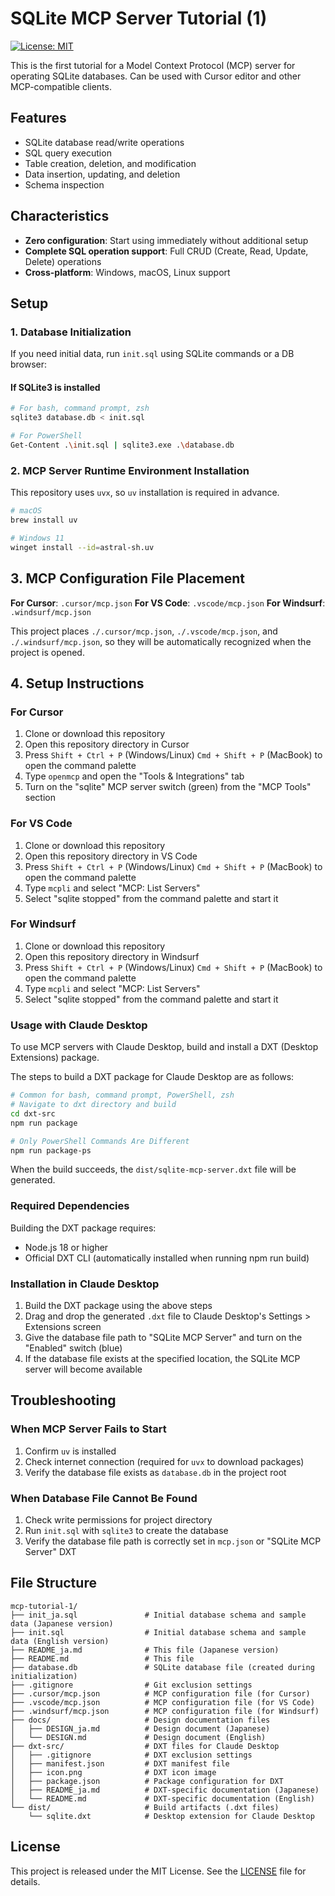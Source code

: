 # SQLite MCP Server Tutorial (1)

[![License: MIT](https://img.shields.io/badge/License-MIT-yellow.svg)](https://opensource.org/licenses/MIT)

This is the first tutorial for a Model Context Protocol (MCP) server for operating SQLite databases. Can be used with Cursor editor and other MCP-compatible clients.

## Features

- SQLite database read/write operations
- SQL query execution
- Table creation, deletion, and modification
- Data insertion, updating, and deletion
- Schema inspection

## Characteristics

- **Zero configuration**: Start using immediately without additional setup
- **Complete SQL operation support**: Full CRUD (Create, Read, Update, Delete) operations
- **Cross-platform**: Windows, macOS, Linux support

## Setup

### 1. Database Initialization

If you need initial data, run `init.sql` using SQLite commands or a DB browser:

#### If SQLite3 is installed

```sh
# For bash, command prompt, zsh
sqlite3 database.db < init.sql

# For PowerShell
Get-Content .\init.sql | sqlite3.exe .\database.db
```

### 2. MCP Server Runtime Environment Installation

This repository uses `uvx`, so `uv` installation is required in advance.

```sh
# macOS
brew install uv

# Windows 11
winget install --id=astral-sh.uv
```

## 3. MCP Configuration File Placement

**For Cursor**: `.cursor/mcp.json`
**For VS Code**: `.vscode/mcp.json`
**For Windsurf**: `.windsurf/mcp.json`

This project places `./.cursor/mcp.json`, `./.vscode/mcp.json`, and `./.windsurf/mcp.json`,
so they will be automatically recognized when the project is opened.

## 4. Setup Instructions

### For Cursor

1. Clone or download this repository
2. Open this repository directory in Cursor
3. Press `Shift + Ctrl + P` (Windows/Linux) `Cmd + Shift + P` (MacBook) to
   open the command palette
4. Type `openmcp` and open the "Tools & Integrations" tab
5. Turn on the "sqlite" MCP server switch (green) from the "MCP Tools" section

### For VS Code

1. Clone or download this repository
2. Open this repository directory in VS Code
3. Press `Shift + Ctrl + P` (Windows/Linux) `Cmd + Shift + P` (MacBook) to
   open the command palette
4. Type `mcpli` and select "MCP: List Servers"
5. Select "sqlite stopped" from the command palette and start it

### For Windsurf

1. Clone or download this repository
2. Open this repository directory in Windsurf
3. Press `Shift + Ctrl + P` (Windows/Linux) `Cmd + Shift + P` (MacBook) to
   open the command palette
4. Type `mcpli` and select "MCP: List Servers"
5. Select "sqlite stopped" from the command palette and start it

### Usage with Claude Desktop

To use MCP servers with Claude Desktop, build and install a DXT (Desktop Extensions) package.

The steps to build a DXT package for Claude Desktop are as follows:

```sh
# Common for bash, command prompt, PowerShell, zsh
# Navigate to dxt directory and build
cd dxt-src
npm run package

# Only PowerShell Commands Are Different
npm run package-ps
```

When the build succeeds, the `dist/sqlite-mcp-server.dxt` file will be generated.

### Required Dependencies

Building the DXT package requires:

- Node.js 18 or higher
- Official DXT CLI (automatically installed when running npm run build)

### Installation in Claude Desktop

1. Build the DXT package using the above steps
2. Drag and drop the generated `.dxt` file to Claude Desktop's Settings > Extensions screen
3. Give the database file path to "SQLite MCP Server" and turn on the "Enabled" switch (blue)
4. If the database file exists at the specified location, the SQLite MCP server will become available

## Troubleshooting

### When MCP Server Fails to Start

1. Confirm `uv` is installed
2. Check internet connection (required for `uvx` to download packages)
3. Verify the database file exists as `database.db` in the project root

### When Database File Cannot Be Found

1. Check write permissions for project directory
2. Run `init.sql` with `sqlite3` to create the database
3. Verify the database file path is correctly set in `mcp.json` or "SQLite MCP Server" DXT

## File Structure

```plaintext
mcp-tutorial-1/
├── init_ja.sql               # Initial database schema and sample data (Japanese version)
├── init.sql                  # Initial database schema and sample data (English version)
├── README_ja.md              # This file (Japanese version)
├── README.md                 # This file
├── database.db               # SQLite database file (created during initialization)
├── .gitignore                # Git exclusion settings
├── .cursor/mcp.json          # MCP configuration file (for Cursor)
├── .vscode/mcp.json          # MCP configuration file (for VS Code)
├── .windsurf/mcp.json        # MCP configuration file (for Windsurf)
├── docs/                     # Design documentation files
│   ├── DESIGN_ja.md          # Design document (Japanese)
│   └── DESIGN.md             # Design document (English)
├── dxt-src/                  # DXT files for Claude Desktop
│   ├── .gitignore            # DXT exclusion settings
│   ├── manifest.json         # DXT manifest file
│   ├── icon.png              # DXT icon image
│   ├── package.json          # Package configuration for DXT
│   ├── README_ja.md          # DXT-specific documentation (Japanese)
│   └── README.md             # DXT-specific documentation (English)
└── dist/                     # Build artifacts (.dxt files)
    └── sqlite.dxt            # Desktop extension for Claude Desktop
```

## License

This project is released under the MIT License. See the [LICENSE](LICENSE) file for details.
